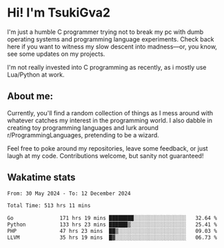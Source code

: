 # Hi! I'm TsukiGva2

I'm just a humble C programmer trying not to break my pc with dumb operating systems and programming language experiments. Check back here if you want to witness my slow descent into madness—or, you know, see some updates on my projects.

I'm not really invested into C programming as recently, as i mostly use Lua/Python at work.

## About me:

Currently, you'll find a random collection of things as I mess around with whatever catches my interest in the programming world. I also dabble in creating toy programming languages and lurk around r/ProgrammingLanguages, pretending to be a wizard.

Feel free to poke around my repositories, leave some feedback, or just laugh at my code. Contributions welcome, but sanity not guaranteed!

## Wakatime stats
<!--START_SECTION:waka-->

```txt
From: 30 May 2024 - To: 12 December 2024

Total Time: 513 hrs 11 mins

Go               171 hrs 19 mins ████████░░░░░░░░░░░░░░░░░   32.64 %
Python           133 hrs 23 mins ██████▒░░░░░░░░░░░░░░░░░░   25.41 %
PHP              47 hrs 23 mins  ██▒░░░░░░░░░░░░░░░░░░░░░░   09.03 %
LLVM             35 hrs 19 mins  █▓░░░░░░░░░░░░░░░░░░░░░░░   06.73 %
```

<!--END_SECTION:waka-->

